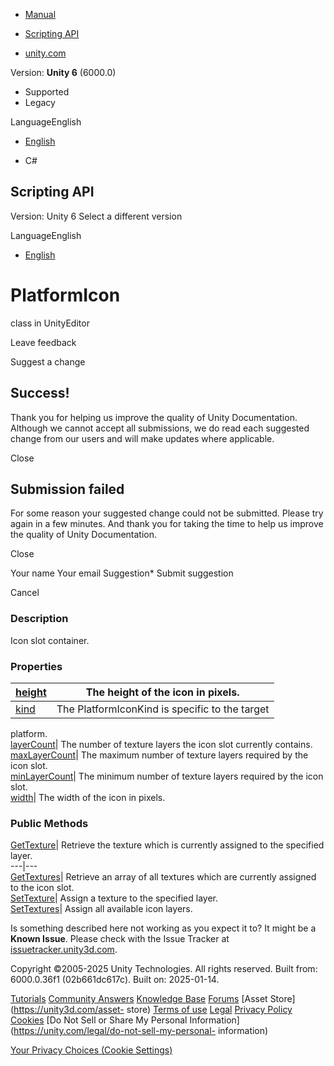 [ ]()

  * [Manual](../Manual/index.html)
  * [Scripting API](../ScriptReference/index.html)

  * [unity.com](https://unity.com/)

Version: **Unity 6** (6000.0)

  * Supported
  * Legacy

LanguageEnglish

  * [English]()

  * C#

[ ](https://docs.unity3d.com)

## Scripting API

Version: Unity 6 Select a different version

LanguageEnglish

  * [English]()

# PlatformIcon

class in UnityEditor

Leave feedback

Suggest a change

## Success!

Thank you for helping us improve the quality of Unity Documentation. Although
we cannot accept all submissions, we do read each suggested change from our
users and will make updates where applicable.

Close

## Submission failed

For some reason your suggested change could not be submitted. Please <a>try
again</a> in a few minutes. And thank you for taking the time to help us
improve the quality of Unity Documentation.

Close

Your name Your email Suggestion* Submit suggestion

Cancel

[ ]()

### Description

Icon slot container.

### Properties

[height](PlatformIcon-height.html)| The height of the icon in pixels.  
---|---  
[kind](PlatformIcon-kind.html)| The PlatformIconKind is specific to the target
platform.  
[layerCount](PlatformIcon-layerCount.html)| The number of texture layers the
icon slot currently contains.  
[maxLayerCount](PlatformIcon-maxLayerCount.html)| The maximum number of
texture layers required by the icon slot.  
[minLayerCount](PlatformIcon-minLayerCount.html)| The minimum number of
texture layers required by the icon slot.  
[width](PlatformIcon-width.html)| The width of the icon in pixels.  
  
### Public Methods

[GetTexture](PlatformIcon.GetTexture.html)| Retrieve the texture which is
currently assigned to the specified layer.  
---|---  
[GetTextures](PlatformIcon.GetTextures.html)| Retrieve an array of all
textures which are currently assigned to the icon slot.  
[SetTexture](PlatformIcon.SetTexture.html)| Assign a texture to the specified
layer.  
[SetTextures](PlatformIcon.SetTextures.html)| Assign all available icon
layers.  
  
Is something described here not working as you expect it to? It might be a
**Known Issue**. Please check with the Issue Tracker at
[issuetracker.unity3d.com](https://issuetracker.unity3d.com).

Copyright ©2005-2025 Unity Technologies. All rights reserved. Built from:
6000.0.36f1 (02b661dc617c). Built on: 2025-01-14.

[Tutorials](https://unity3d.com/learn) [Community
Answers](https://answers.unity3d.com) [Knowledge
Base](https://support.unity3d.com/hc/en-us)
[Forums](https://forum.unity3d.com) [Asset Store](https://unity3d.com/asset-
store) [Terms of use](https://docs.unity3d.com/Manual/TermsOfUse.html)
[Legal](https://unity.com/legal) [Privacy
Policy](https://unity.com/legal/privacy-policy)
[Cookies](https://unity.com/legal/cookie-policy) [Do Not Sell or Share My
Personal Information](https://unity.com/legal/do-not-sell-my-personal-
information)

[Your Privacy Choices (Cookie Settings)](javascript:void\(0\);)

